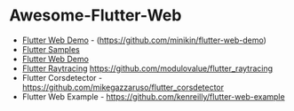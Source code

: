 # Awesome-Flutter-Web

- [Flutter Web Demo](http://minikin.me/flutter-web-demo/#/) - (https://github.com/minikin/flutter-web-demo)
- [Flutter Samples](https://flutter.github.io/samples/#/)
- [Flutter Web Demo](https://flutter-web-demo.firebaseapp.com/#/)
- [Flutter Raytracing](https://modulovalue.com/flutter_raytracing/#/) https://github.com/modulovalue/flutter_raytracing
- Flutter Corsdetector - https://github.com/mikegazzaruso/flutter_corsdetector
- Flutter Web Example - https://github.com/kenreilly/flutter-web-example
